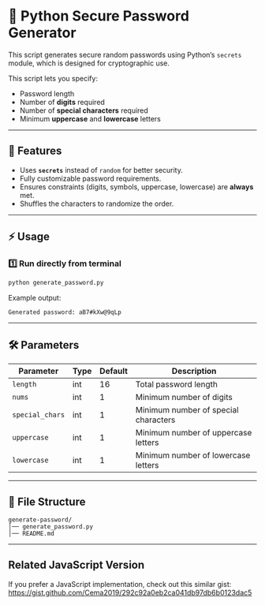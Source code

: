 # 🔑 Python Secure Password Generator  

This script generates secure random passwords using Python’s `secrets` module, which is designed for cryptographic use. 

This script lets you specify:  
- Password length  
- Number of **digits** required  
- Number of **special characters** required  
- Minimum **uppercase** and **lowercase** letters  

---

## 🚀 Features
- Uses **`secrets`** instead of `random` for better security.
- Fully customizable password requirements.
- Ensures constraints (digits, symbols, uppercase, lowercase) are **always** met.
- Shuffles the characters to randomize the order.

---

## ⚡ Usage

### **1️⃣ Run directly from terminal**
```bash
python generate_password.py
```
Example output:
```
Generated password: aB7#kXw@9qLp
```

---

## 🛠 Parameters
| Parameter      | Type  | Default | Description |
|---------------|-------|---------|-------------|
| `length`       | int   | 16      | Total password length |
| `nums`         | int   | 1       | Minimum number of digits |
| `special_chars`| int   | 1       | Minimum number of special characters |
| `uppercase`    | int   | 1       | Minimum number of uppercase letters |
| `lowercase`    | int   | 1       | Minimum number of lowercase letters |

---


## 📂 File Structure
```
generate-password/
│── generate_password.py
│── README.md
```

---

## Related JavaScript Version
If you prefer a JavaScript implementation, check out this similar gist:  
https://gist.github.com/Cema2019/292c92a0eb2ca041db97db6b0123dac5
